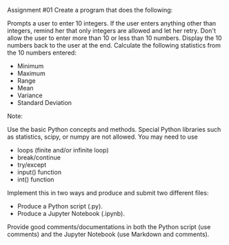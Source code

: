 
Assignment #01
Create a program that does the following:

Prompts a user to enter 10 integers.
If the user enters anything other than integers, remind her that only integers are allowed and let her retry.
Don't allow the user to enter more than 10 or less than 10 numbers.
Display the 10 numbers back to the user at the end.
Calculate the following statistics from the 10 numbers entered:

- Minimum
- Maximum
- Range
- Mean
- Variance
- Standard Deviation

Note:

Use the basic Python concepts and methods. Special Python libraries such as statistics, scipy, or numpy are not allowed.
You may need to use 
- loops (finite and/or infinite loop)
- break/continue
- try/except
- input() function 
- int() function

Implement this in two ways and produce and submit two different files:
- Produce a Python script (.py).
- Produce a Jupyter Notebook (.ipynb).

Provide good comments/documentations in both the Python script (use comments) and the Jupyter Notebook (use Markdown and comments).
